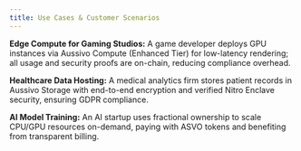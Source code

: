 ```yaml
---
title: Use Cases & Customer Scenarios
---
```



**Edge Compute for Gaming Studios:** A game developer deploys GPU instances via Aussivo Compute (Enhanced Tier) for low-latency rendering; all usage and security proofs are on-chain, reducing compliance overhead.

**Healthcare Data Hosting:** A medical analytics firm stores patient records in Aussivo Storage with end-to-end encryption and verified Nitro Enclave security, ensuring GDPR compliance.

**AI Model Training:** An AI startup uses fractional ownership to scale CPU/GPU resources on-demand, paying with ASVO tokens and benefiting from transparent billing.
